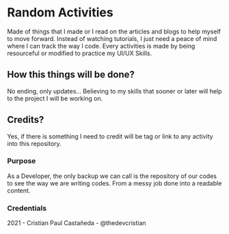 # Random Activities
Made of things that I made or I read on the articles and blogs to help myself to move forward.
Instead of watching tutorials, I just need a peace of mind where I can track the way I code.
Every activities is made by being resourceful or modified to practice my UI/UX Skills.

## How this things will be done?
No ending, only updates...
Believing to my skills that sooner or later will help to the project I will be working on.

## Credits?
Yes, if there is something I need to credit will be tag or link to any activity into this repository.

### Purpose
As a Developer, the only backup we can call is the repository of our codes to see the way we are writing codes.
From a messy job done into a readable content.

### Credentials
2021 - Cristian Paul Castañeda - @thedevcristian
